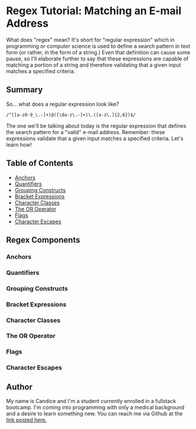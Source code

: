 # Regex Tutorial: Matching an E-mail Address

What does "regex" mean? It's short for "regular expression" which in programming or computer science is used to define a search pattern in text form (or rather, in the form of a string.) Even that definition can cause some pause, so I'll elaborate further to say that these expressions are capable of matching a portion of a string and therefore validating that a given input matches a specified criteria.

## Summary

So... what does a regular expression look like? 

``` /^([a-z0-9_\.-]+)@([\da-z\.-]+)\.([a-z\.]{2,6})$/ ```

The one we'll be talking about today is the regular expression that defines the search pattern for a "valid" e-mail address. Remember: these expressions validate that a given input matches a specified criteria. Let's learn how! 


## Table of Contents

- [Anchors](#anchors)
- [Quantifiers](#quantifiers)
- [Grouping Constructs](#grouping-constructs)
- [Bracket Expressions](#bracket-expressions)
- [Character Classes](#character-classes)
- [The OR Operator](#the-or-operator)
- [Flags](#flags)
- [Character Escapes](#character-escapes)

## Regex Components

### Anchors

### Quantifiers

### Grouping Constructs

### Bracket Expressions

### Character Classes

### The OR Operator

### Flags

### Character Escapes

## Author

My name is Candice and I'm a student currently enrolled in a fullstack bootcamp. I'm coming into programming with only a medical background and a desire to learn something new. You can reach me via Github at the [link posted here.](https://github.com/zeebigbadkitty)
